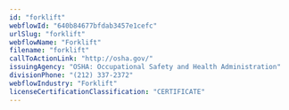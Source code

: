 ```yaml
---
id: "forklift"
webflowId: "640b84677bfdab3457e1cefc"
urlSlug: "forklift"
webflowName: "Forklift"
filename: "forklift"
callToActionLink: "http://osha.gov/"
issuingAgency: "OSHA: Occupational Safety and Health Administration"
divisionPhone: "(212) 337-2372"
webflowIndustry: "Forklift"
licenseCertificationClassification: "CERTIFICATE"
---
```

